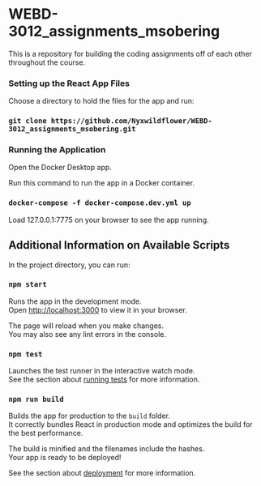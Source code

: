 # WEBD-3012_assignments_msobering
This is a repository for building the coding assignments off of each other throughout the course.

### Setting up the React App Files

Choose a directory to hold the files for the app and run:

### `git clone https://github.com/Nyxwildflower/WEBD-3012_assignments_msobering.git`

### Running the Application

Open the Docker Desktop app.

Run this command to run the app in a Docker container.

### `docker-compose -f docker-compose.dev.yml up`

Load 127.0.0.1:7775 on your browser to see the app running.

## Additional Information on Available Scripts

In the project directory, you can run:

### `npm start`

Runs the app in the development mode.\
Open [http://localhost:3000](http://localhost:3000) to view it in your browser.

The page will reload when you make changes.\
You may also see any lint errors in the console.

### `npm test`

Launches the test runner in the interactive watch mode.\
See the section about [running tests](https://facebook.github.io/create-react-app/docs/running-tests) for more information.

### `npm run build`

Builds the app for production to the `build` folder.\
It correctly bundles React in production mode and optimizes the build for the best performance.

The build is minified and the filenames include the hashes.\
Your app is ready to be deployed!

See the section about [deployment](https://facebook.github.io/create-react-app/docs/deployment) for more information.
